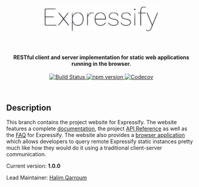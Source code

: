 <h1 align="center">
  <br>
  <a href="#"><img width="300" src="https://github.com/HQarroum/expressify/blob/master/documentation/assets/images/logo.png" alt="expressify" /></a>
  <br><br>
</h1>

<h4 align="center">RESTful client and server implementation for static web applications running in the browser.</h4>

<p align="center">
  <a href="https://travis-ci.org/HQarroum/expressify">
    <img src="https://travis-ci.org/HQarroum/expressify.svg?branch=master"
         alt="Build Status">
  </a>
  <a href="https://badge.fury.io/js/expressify-js">
    <img src="https://badge.fury.io/js/expressify-js.svg" alt="npm version" height="18">
  </a>
  <a href="https://codecov.io/gh/HQarroum/expressify">
    <img src="https://codecov.io/gh/HQarroum/expressify/branch/master/graph/badge.svg" alt="Codecov" />
  </a>
</p>
<br>

## Description

This branch contains the project website for Expressify. The website features a complete [documentation](https://hqarroum.github.io/expressify/documentation.html), the project [API Reference](https://hqarroum.github.io/expressify/api-reference.html) as well as the [FAQ](https://hqarroum.github.io/expressify/faq.html) for Expressify.
The website also provides a [browser application](https://hqarroum.github.io/expressify/browser.html) which allows developers to query remote Expressify static instances pretty much like how they would do it using a traditional client-server communication.

Current version: **1.0.0**

Lead Maintainer: [Halim Qarroum](mailto:hqm.post@gmail.com)
